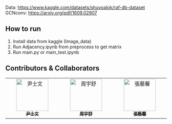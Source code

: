 Data: https://www.kaggle.com/datasets/shuvoalok/raf-db-dataset <br/>
GCNconv: https://arxiv.org/pdf/1609.02907

## How to run
1. Install data from kaggle (Image_data)
2. Run Adjacency.ipynb from preprocess to get matrix
3. Run main.py or main_test.ipynb

## Contributors & Collaborators

<table>
  <tbody>
      <td align="center" valign="top" width="14.28%"><a href="https://github.com/hihisw"><img src="https://avatars.githubusercontent.com/u/91866927?v=4" width="100px;" alt="尹士文"/><br /><sub><b>尹士文</b></sub></a>
      <td align="center" valign="top" width="14.28%"><a href="https://github.com/cys0107"><img src="https://avatars.githubusercontent.com/u/91866945?v=4" width="100px;" alt="周宇舒"/><br /><sub><b>周宇舒</b></sub></a>
      <td align="center" valign="top" width="14.28%"><a href="https://github.com/hsin6"><img src="https://avatars.githubusercontent.com/u/91867022?v=4" width="100px;" alt="張藝馨"/><br /><sub><b>張藝馨</b></sub></a>
  </tbody>
</table>